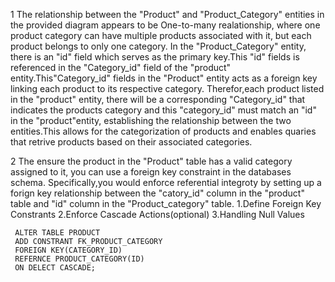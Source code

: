 1    The relationship between the "Product" and "Product_Category" entities in the provided diagram appears to be One-to-many realationship, where one product category can have multiple products associated with it, 
     but each product belongs to only one category.
     In the "Product_Category" entity, there is an "id" field which serves as the primary key.This "id" fields is referenced in the "Category_id" field of the "product" entity.This"Category_id" fields in the "Product" 
     entity acts as a foreign key linking each product to its respective category.
     Therefor,each product listed in the "product" entity, there will be a corresponding "Category_id" that indicates the products category and this "category_id" must match an "id" in the "product"entity, establishing
     the relationship between the two entities.This allows for the categorization of products and enables quaries that retrive products based on their associated categories.

2    The ensure the product in the "Product" table has a valid category assigned to it, you can use a foreign key constraint in the databases schema. Specifically,you would enforce referential integroty by setting up a forign key
     relationship between the "catory_id" column in the "product" table and "id" column in the "Product_category" table.
     1.Define Foreign Key Constrants
     2.Enforce Cascade Actions(optional)
     3.Handling Null Values
     
     ALTER TABLE PRODUCT
     ADD CONSTRANT FK_PRODUCT_CATEGORY
     FOREIGN KEY(CATEGORY_ID)
     REFERNCE PRODUCT_CATEGORY(ID)
     ON DELECT CASCADE;
